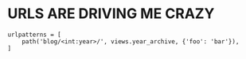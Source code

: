 # URLS ARE DRIVING ME CRAZY

```
urlpatterns = [
    path('blog/<int:year>/', views.year_archive, {'foo': 'bar'}),
]
```